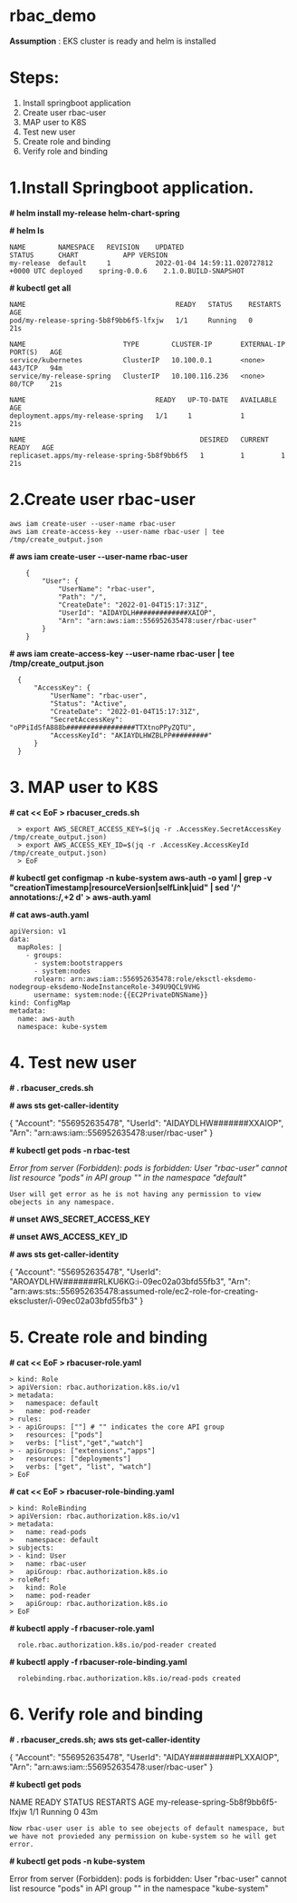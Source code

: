 # rbac_demo

**Assumption** : EKS cluster is ready and helm is installed

# Steps:

1.	Install springboot application
2.	Create user rbac-user
3.	MAP user to K8S
4.	Test new user
5.	Create role and binding
6.	Verify role and binding

# 1.Install Springboot application.

**# helm install my-release helm-chart-spring**

**# helm ls**

    NAME      	NAMESPACE	REVISION	UPDATED                                	STATUS  	CHART       	APP VERSION         
    my-release	default  	1       	2022-01-04 14:59:11.020727812 +0000 UTC	deployed	spring-0.0.6	2.1.0.BUILD-SNAPSHOT


**# kubectl get all**

    NAME                                     READY   STATUS    RESTARTS   AGE
    pod/my-release-spring-5b8f9bb6f5-lfxjw   1/1     Running   0          21s

    NAME                        TYPE        CLUSTER-IP       EXTERNAL-IP   PORT(S)   AGE
    service/kubernetes          ClusterIP   10.100.0.1       <none>        443/TCP   94m
    service/my-release-spring   ClusterIP   10.100.116.236   <none>        80/TCP    21s

    NAME                                READY   UP-TO-DATE   AVAILABLE   AGE
    deployment.apps/my-release-spring   1/1     1            1           21s

    NAME                                           DESIRED   CURRENT   READY   AGE
    replicaset.apps/my-release-spring-5b8f9bb6f5   1         1         1       21s


# 2.Create user rbac-user

    aws iam create-user --user-name rbac-user
    aws iam create-access-key --user-name rbac-user | tee /tmp/create_output.json

**# aws iam create-user --user-name rbac-user**

        {
            "User": {
                "UserName": "rbac-user", 
                "Path": "/", 
                "CreateDate": "2022-01-04T15:17:31Z", 
                "UserId": "AIDAYDLH#############XAIOP", 
                "Arn": "arn:aws:iam::556952635478:user/rbac-user"
            }
        }
**# aws iam create-access-key --user-name rbac-user | tee /tmp/create_output.json**

      {
          "AccessKey": {
              "UserName": "rbac-user", 
              "Status": "Active", 
              "CreateDate": "2022-01-04T15:17:31Z", 
              "SecretAccessKey": "oPPiIdSfA888b#################TTXtnoPPyZQTU", 
              "AccessKeyId": "AKIAYDLHWZBLPP#########"
          }
      }

# 3.	MAP user to K8S

**# cat << EoF > rbacuser_creds.sh**

      > export AWS_SECRET_ACCESS_KEY=$(jq -r .AccessKey.SecretAccessKey /tmp/create_output.json)
      > export AWS_ACCESS_KEY_ID=$(jq -r .AccessKey.AccessKeyId /tmp/create_output.json)
      > EoF

**# kubectl get configmap -n kube-system aws-auth -o yaml | grep -v "creationTimestamp\|resourceVersion\|selfLink\|uid" | sed '/^  annotations:/,+2 d' > aws-auth.yaml**

**# cat aws-auth.yaml** 

    apiVersion: v1
    data:
      mapRoles: |
        - groups:
          - system:bootstrappers
          - system:nodes
          rolearn: arn:aws:iam::556952635478:role/eksctl-eksdemo-nodegroup-eksdemo-NodeInstanceRole-349U9QCL9VHG
          username: system:node:{{EC2PrivateDNSName}}
    kind: ConfigMap
    metadata:
      name: aws-auth
      namespace: kube-system

# 4.	Test new user
**# . rbacuser_creds.sh**

**# aws sts get-caller-identity**

  {
      "Account": "556952635478", 
      "UserId": "AIDAYDLHW#######XXAIOP", 
      "Arn": "arn:aws:iam::556952635478:user/rbac-user"
  }

**# kubectl get pods -n rbac-test**

  _Error from server (Forbidden): pods is forbidden: User "rbac-user" cannot list resource "pods" in API group "" in the namespace "default"_
  
    User will get error as he is not having any permission to view obejects in any namespace.

**# unset AWS_SECRET_ACCESS_KEY**

**# unset AWS_ACCESS_KEY_ID**

**# aws sts get-caller-identity**

  {
      "Account": "556952635478", 
      "UserId": "AROAYDLHW#######RLKU6KG:i-09ec02a03bfd55fb3", 
      "Arn": "arn:aws:sts::556952635478:assumed-role/ec2-role-for-creating-ekscluster/i-09ec02a03bfd55fb3"
  }

# 5.	Create role and binding

**# cat << EoF > rbacuser-role.yaml**

    > kind: Role
    > apiVersion: rbac.authorization.k8s.io/v1
    > metadata:
    >   namespace: default
    >   name: pod-reader
    > rules:
    > - apiGroups: [""] # "" indicates the core API group
    >   resources: ["pods"]
    >   verbs: ["list","get","watch"]
    > - apiGroups: ["extensions","apps"]
    >   resources: ["deployments"]
    >   verbs: ["get", "list", "watch"]
    > EoF

**# cat << EoF > rbacuser-role-binding.yaml**

    > kind: RoleBinding
    > apiVersion: rbac.authorization.k8s.io/v1
    > metadata:
    >   name: read-pods
    >   namespace: default
    > subjects:
    > - kind: User
    >   name: rbac-user
    >   apiGroup: rbac.authorization.k8s.io
    > roleRef:
    >   kind: Role
    >   name: pod-reader
    >   apiGroup: rbac.authorization.k8s.io
    > EoF

**# kubectl apply -f rbacuser-role.yaml**

      role.rbac.authorization.k8s.io/pod-reader created
      
**# kubectl apply -f rbacuser-role-binding.yaml**
 
      rolebinding.rbac.authorization.k8s.io/read-pods created

# 6. Verify role and binding

**# . rbacuser_creds.sh; aws sts get-caller-identity**

  {
      "Account": "556952635478", 
      "UserId": "AIDAY#########PLXXAIOP", 
      "Arn": "arn:aws:iam::556952635478:user/rbac-user"
  }


**# kubectl get pods**

  NAME                                 READY   STATUS    RESTARTS   AGE
  my-release-spring-5b8f9bb6f5-lfxjw   1/1     Running   0          43m

    Now rbac-user user is able to see obejects of default namespace, but we have not provieded any permission on kube-system so he will get error.

**# kubectl get pods -n kube-system**

  Error from server (Forbidden): pods is forbidden: User "rbac-user" cannot list resource "pods" in API group "" in the namespace "kube-system"



